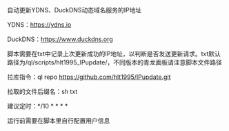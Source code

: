 自动更新YDNS、DuckDNS动态域名服务的IP地址

YDNS：https://ydns.io

DuckDNS：https://www.duckdns.org

脚本需要在txt中记录上次更新成功的IP地址，以判断是否发送更新请求。txt默认路径为/ql/scripts/hlt1995_IPupdate/，不同版本的青龙面板请注意脚本文件路径

拉库指令：ql repo https://github.com/hlt1995/IPupdate.git

拉取的文件后缀名：sh txt

建议定时：*/10 * * * *

运行前需要在脚本里自行配置用户信息
